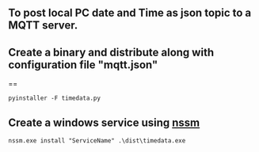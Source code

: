 ## To post local PC date and Time as json topic to a MQTT server.
## Create a binary and distribute along with configuration file "mqtt.json"
==
 ```
 pyinstaller -F timedata.py
 ```

## Create a windows service using [nssm](https://nssm.cc/release/nssm-2.24.zip)

 ```
 nssm.exe install "ServiceName" .\dist\timedata.exe
 ```
